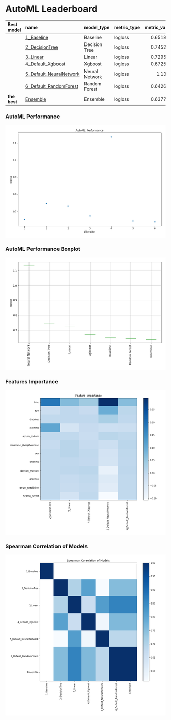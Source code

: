 # AutoML Leaderboard

| Best model   | name                                                         | model_type     | metric_type   |   metric_value |   train_time |
|:-------------|:-------------------------------------------------------------|:---------------|:--------------|---------------:|-------------:|
|              | [1_Baseline](1_Baseline/README.md)                           | Baseline       | logloss       |       0.651834 |         3.29 |
|              | [2_DecisionTree](2_DecisionTree/README.md)                   | Decision Tree  | logloss       |       0.745252 |         7.39 |
|              | [3_Linear](3_Linear/README.md)                               | Linear         | logloss       |       0.729557 |         5.65 |
|              | [4_Default_Xgboost](4_Default_Xgboost/README.md)             | Xgboost        | logloss       |       0.672562 |         5.91 |
|              | [5_Default_NeuralNetwork](5_Default_NeuralNetwork/README.md) | Neural Network | logloss       |       1.1347   |         2.93 |
|              | [6_Default_RandomForest](6_Default_RandomForest/README.md)   | Random Forest  | logloss       |       0.642638 |         6.87 |
| **the best** | [Ensemble](Ensemble/README.md)                               | Ensemble       | logloss       |       0.637739 |         0.59 |

### AutoML Performance
![AutoML Performance](ldb_performance.png)

### AutoML Performance Boxplot
![AutoML Performance Boxplot](ldb_performance_boxplot.png)

### Features Importance
![features importance across models](features_heatmap.png)



### Spearman Correlation of Models
![models spearman correlation](correlation_heatmap.png)

